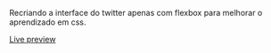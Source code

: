 Recriando a interface do twitter apenas com flexbox para melhorar o aprendizado em css.

[Live preview](https://matheus-sg.github.io/Twitter-Flexbox/)